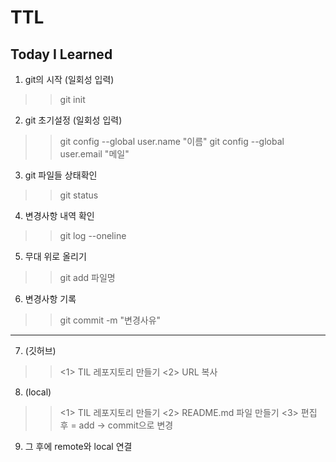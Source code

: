 # TTL
## Today I Learned 
1. git의 시작 (일회성 입력)
>> git init 
2. git 초기설정 (일회성 입력)
>> git config --global user.name "이름"
>> git config --global user.email "메일"

3. git 파일들 상태확인
>> git status
4. 변경사항 내역 확인
>> git log --oneline
5. 무대 위로 올리기
>> git add 파일명
6. 변경사항 기록
>> git commit -m "변경사유"

_____________________________

7. (깃허브)
>> <1> TIL 레포지토리 만들기
>> <2> URL 복사

8. (local)
>> <1> TIL 레포지토리 만들기
>> <2> README.md 파일 만들기
>> <3> 편집 후  = add -> commit으로 변경

9. 그 후에 remote와 local 연결
